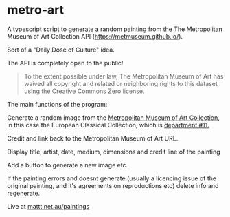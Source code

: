 # metro-art

A typescript script to generate a random painting from the The Metropolitan Museum of Art Collection API (https://metmuseum.github.io/).

Sort of a "Daily Dose of Culture" idea.

The API is completely open to the public!

>To the extent possible under law, The Metropolitan Museum of Art has waived all copyright and related or neighboring rights to this dataset using the Creative Commons Zero license. 

The main functions of the program:

Generate a random image from the [Metropolitan Museum of Art Collection](https://www.metmuseum.org/art/the-collection), in this case the European Classical Collection, which is [department #11.](https://www.metmuseum.org/art/collection/search?showOnly=withImage&department=11) 

Credit and link back to the Metropolitan Museum of Art URL.

Display title, artist, date, medium, dimensions and credit line of the painting

Add a button to generate a new image etc.

If the painting errors and doesnt generate (usually a licencing issue of the original painting, and it's agreements on reproductions etc) delete info and regenerate.

Live at [mattt.net.au/paintings](https://mattt.net.au/paintings/)

